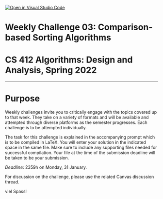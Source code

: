 [![Open in Visual Studio Code](https://classroom.github.com/assets/open-in-vscode-f059dc9a6f8d3a56e377f745f24479a46679e63a5d9fe6f495e02850cd0d8118.svg)](https://classroom.github.com/online_ide?assignment_repo_id=6845889&assignment_repo_type=AssignmentRepo)
# Weekly Challenge 03: Comparison-based Sorting Algorithms
# CS 412 Algorithms: Design and Analysis, Spring 2022
***

# Purpose

Weekly challenges invite you to critically engage with the topics covered up to that week. They take on a variety of formats and will be available and attempted through diverse platforms as the semester progresses. Each challenge is to be attempted individually.

The task for this challenge is explained in the accompanying prompt which is to be compiled in LaTeX. You will enter your solution in the indicated space in the same file. Make sure to include any supporting files needed for successful compilation. Your file at the time of the submission deadline will be taken to be your submission.

_Deadline_: 2359h on Monday, 31 January.

For discussion on the challenge, please use the related Canvas discussion thread.

viel Spass!
